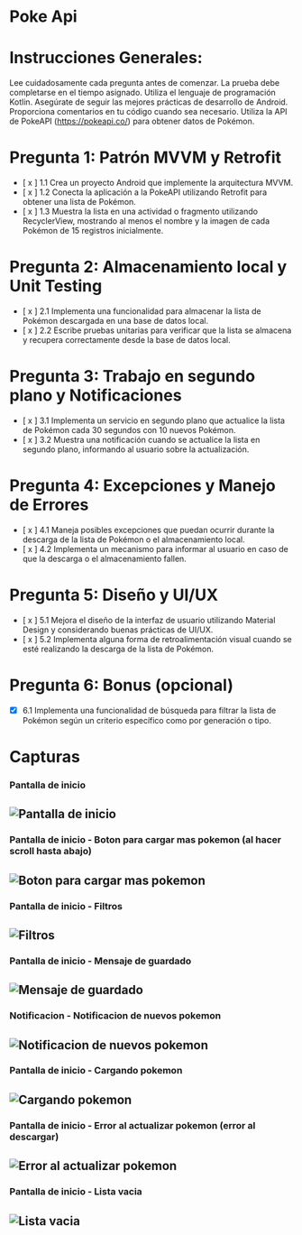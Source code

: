 # Poke Api

# Instrucciones Generales:
Lee cuidadosamente cada pregunta antes de comenzar.
La prueba debe completarse en el tiempo asignado.
Utiliza el lenguaje de programación Kotlin.
Asegúrate de seguir las mejores prácticas de desarrollo de Android.
Proporciona comentarios en tu código cuando sea necesario.
Utiliza la API de PokeAPI (https://pokeapi.co/) para obtener datos de Pokémon.

# Pregunta 1: Patrón MVVM y Retrofit
- [ x ] 1.1 Crea un proyecto Android que implemente la arquitectura MVVM.
- [ x ] 1.2 Conecta la aplicación a la PokeAPI utilizando Retrofit para obtener una lista de Pokémon.
- [ x ] 1.3 Muestra la lista en una actividad o fragmento utilizando RecyclerView, mostrando al menos el nombre y la imagen de cada Pokémon de 15 registros inicialmente.

# Pregunta 2: Almacenamiento local y Unit Testing
- [ x ] 2.1 Implementa una funcionalidad para almacenar la lista de Pokémon descargada en una base de datos local.
- [ x ] 2.2 Escribe pruebas unitarias para verificar que la lista se almacena y recupera correctamente desde la base de datos local.

# Pregunta 3: Trabajo en segundo plano y Notificaciones
- [ x ] 3.1 Implementa un servicio en segundo plano que actualice la lista de Pokémon cada 30 segundos con 10 nuevos Pokémon.
- [ x ] 3.2 Muestra una notificación cuando se actualice la lista en segundo plano, informando al usuario sobre la actualización.

# Pregunta 4: Excepciones y Manejo de Errores
- [ x ] 4.1 Maneja posibles excepciones que puedan ocurrir durante la descarga de la lista de Pokémon o el almacenamiento local.
- [ x ] 4.2 Implementa un mecanismo para informar al usuario en caso de que la descarga o el almacenamiento fallen.

# Pregunta 5: Diseño y UI/UX
- [ x ] 5.1 Mejora el diseño de la interfaz de usuario utilizando Material Design y considerando buenas prácticas de UI/UX.
- [ x ] 5.2 Implementa alguna forma de retroalimentación visual cuando se esté realizando la descarga de la lista de Pokémon.

# Pregunta 6: Bonus (opcional)
- [x] 6.1 Implementa una funcionalidad de búsqueda para filtrar la lista de Pokémon según un criterio específico como por generación o tipo.

# Capturas

### Pantalla de inicio
  ![Pantalla de inicio](https://github.com/Drubico/Pokeapi-Test/blob/master/img/captura1.jpg)
---
### Pantalla de inicio - Boton para cargar mas pokemon (al hacer scroll hasta abajo)
  ![ Boton para cargar mas pokemon ](https://github.com/Drubico/Pokeapi-Test/blob/master/img/captura2.jpg)
---

### Pantalla de inicio - Filtros
  ![Filtros](https://github.com/Drubico/Pokeapi-Test/blob/master/img/captura3.jpg)
---

### Pantalla de inicio - Mensaje de guardado
  ![Mensaje de guardado](https://github.com/Drubico/Pokeapi-Test/blob/master/img/captura4.jpg)
---

### Notificacion - Notificacion de nuevos pokemon
  ![Notificacion de nuevos pokemon](https://github.com/Drubico/Pokeapi-Test/blob/master/img/captura5.jpg)
---

### Pantalla de inicio - Cargando pokemon
  ![Cargando pokemon](https://github.com/Drubico/Pokeapi-Test/blob/master/img/captura6.jpg)
---

### Pantalla de inicio - Error al actualizar pokemon (error al descargar)
  ![Error al actualizar pokemon](https://github.com/Drubico/Pokeapi-Test/blob/master/img/captura7.jpg)
---

### Pantalla de inicio - Lista vacia
  ![Lista vacia](https://github.com/Drubico/Pokeapi-Test/blob/master/img/captura8.jpg)
---

